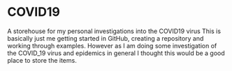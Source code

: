 # COVID19
A storehouse for my personal investigations into the COVID19 virus
This is basically just me getting started in GitHub, creating a repository and working through examples.
However as I am doing some investigation of the COVID_19 virus and epidemics in general I thought this would be a good place to store the items.
